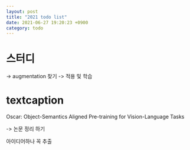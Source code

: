 ```yaml
---
layout: post
title: "2021 todo list"
date: 2021-06-27 19:20:23 +0900
category: todo
---
```



# 스터디

-> augmentation 찾기 -> 적용 및 학습


# textcaption

Oscar: Object-Semantics Aligned Pre-training for Vision-Language Tasks

-> 논문 정리 하기 

아이디어하나 꼭 추출 